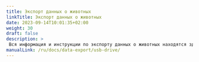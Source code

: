 ```yaml
---
title: Экспорт данных о животных
linkTitle: Экспорт данных о животных
date: 2023-09-14T10:01:35+02:00
weight: 30
draft: false
description: >
 Вся информация и инструкции по экспорту данных о животных находятся здесь
manualLink: /ru/docs/data-export/usb-drive/
---
```

<script>
  window.location.href = "/ru/docs/data-export/usb-drive/";
</script>

